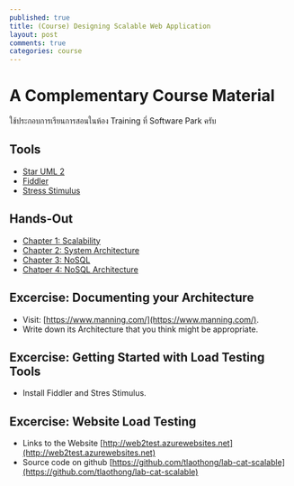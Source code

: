 ```yaml
---
published: true
title: (Course) Designing Scalable Web Application
layout: post
comments: true
categories: course
---
```


# A Complementary Course Material
ใช้ประกอบการเรียนการสอนในห้อง Training ที่ Software Park ครับ

<!-- break -->

## Tools
* [Star UML 2](http://staruml.io/)
* [Fiddler](http://www.telerik.com/fiddler)
* [Stress Stimulus](http://www.stresstimulus.com/)

## Hands-Out
* [Chapter 1: Scalability](https://dl.dropboxusercontent.com/u/17002098/tlaothong/calepin/slides/m01.pdf)
* [Chapter 2: System Architecture](https://dl.dropboxusercontent.com/u/17002098/tlaothong/calepin/slides/m02.pdf)
* [Chapter 3: NoSQL](https://dl.dropboxusercontent.com/u/17002098/tlaothong/calepin/slides/m03.pdf)
* [Chatper 4: NoSQL Architecture](https://dl.dropboxusercontent.com/u/17002098/tlaothong/calepin/slides/m14.pdf)

## Excercise: Documenting your Architecture
* Visit: [https://www.manning.com/](https://www.manning.com/).
* Write down its Architecture that you think might be appropriate.

## Excercise: Getting Started with Load Testing Tools
* Install Fiddler and Stres Stimulus.

## Excercise: Website Load Testing
* Links to the Website [http://web2test.azurewebsites.net](http://web2test.azurewebsites.net)
* Source code on github [https://github.com/tlaothong/lab-cat-scalable](https://github.com/tlaothong/lab-cat-scalable)
